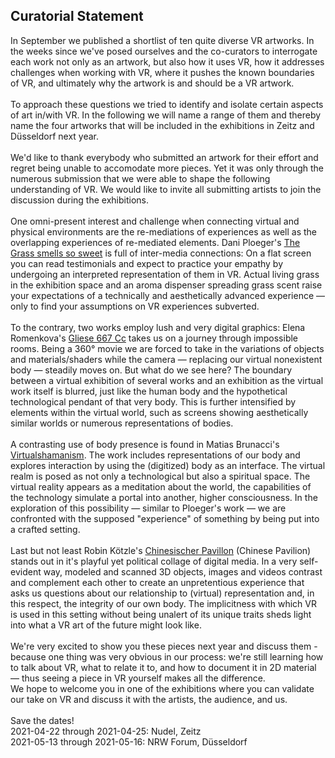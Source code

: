## Curatorial Statement

In September we published a shortlist of ten quite diverse VR artworks. In the weeks since we've posed ourselves and the co-curators to interrogate each work not only as an artwork, but also how it uses VR, how it addresses challenges when working with VR, where it pushes the known boundaries of VR, and ultimately why the artwork is and should be a VR artwork.<br>
<br>
To approach these questions we tried to identify and isolate certain aspects of art in/with VR. In the following we will name a range of them and thereby name the four artworks that will be included in the exhibitions in Zeitz and Düsseldorf next year.<br>
<br>
We'd like to thank everybody who submitted an artwork for their effort and regret being unable to accomodate more pieces. Yet it was only through the numerous submission that we were able to shape the following understanding of VR. We would like to invite all submitting artists to join the discussion during the exhibitions.<br>
<br>
One omni-present interest and challenge when connecting virtual and physical environments are the re-mediations of experiences as well as the overlapping experiences of re-mediated elements. Dani Ploeger's [The Grass smells so sweet](https://www.nextmuseum.io/en/submissions/the-grass-smells-so-sweet/) is full of inter-media connections: On a flat screen you can read testimonials and expect to practice your empathy by undergoing an interpreted representation of them in VR. Actual living grass in the exhibition space and an aroma dispenser spreading grass scent raise your expectations of a technically and aesthetically advanced experience — only to find your assumptions on VR experiences subverted.<br> 
<br>
To the contrary, two works employ lush and very digital graphics: Elena Romenkova's [Gliese 667 Cc](https://www.nextmuseum.io/en/submissions/gliese-667-cc-2/) takes us on a journey through impossible rooms. Being a 360° movie we are forced to take in the variations of objects and materials/shaders while the camera — replacing our virtual nonexistent body — steadily moves on. But what do we see here? The boundary between a virtual exhibition of several works and an exhibition as the virtual work itself is blurred, just like the human body and the hypothetical technological pendant of that very body. This is further intensified by elements within the virtual world, such as screens showing aesthetically similar worlds or numerous representations of bodies.<br>
<br>
A contrasting use of body presence is found in Matias Brunacci's [Virtualshamanism](https://www.nextmuseum.io/en/submissions/virtualshamanism-towards-an-alternative-digital-reality-of-consciousness/). The work includes representations of our body and explores interaction by using the (digitized) body as an interface. The virtual realm is posed as not only a technological but also a spiritual space. The virtual reality appears as a meditation about the world, the capabilities of the technology simulate a portal into another, higher consciousness. In the exploration of this possibility — similar to Ploeger's work — we are confronted with the supposed "experience" of something by being put into a crafted setting.<br>
<br>
Last but not least Robin Kötzle's [Chinesischer Pavillon](https://www.nextmuseum.io/en/submissions/chinesischer-pavillon/) (Chinese Pavilion) stands out in it's playful yet political collage of digital media. In a very self-evident way, modeled and scanned 3D objects, images and videos contrast and complement each other to create an unpretentious experience that asks us questions about our relationship to (virtual) representation and, in this respect, the integrity of our own body. The implicitness with which VR is used in this setting without being unalert of its unique traits sheds light into what a VR art of the future might look like.<br>
<br>
We're very excited to show you these pieces next year and discuss them - because one thing was very obvious in our process: we're still learning how to talk about VR, what to relate it to, and how to document it in 2D material — thus seeing a piece in VR yourself makes all the difference.  
We hope to welcome you in one of the exhibitions where you can validate our take on VR and discuss it with the artists, the audience, and us.<br>
<br>
Save the dates!  
2021-04-22 through 2021-04-25: Nudel, Zeitz  
2021-05-13 through 2021-05-16: NRW Forum, Düsseldorf